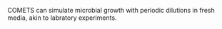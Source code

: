 COMETS can simulate microbial growth with periodic dilutions in fresh media, 
akin to labratory experiments. 
